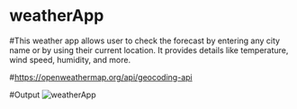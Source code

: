 # weatherApp

#This weather app allows user to check the forecast by entering any city name or by using their current location. 
It provides details like temperature, wind speed, humidity, and more.

#https://openweathermap.org/api/geocoding-api

#Output
![weatherApp](https://github.com/srijanalimbu91/weatherApp/assets/91357218/7753a4d3-fcd6-409e-bd6c-570d07054537)
